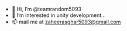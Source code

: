 - 👋 Hi, I’m @teamrandom5093
- 👀 I’m interested in unity development...
- 📫 mail me at zaheerasghar5093@gmail.com

<!---
teamrandom5093/teamrandom5093 is a ✨ special ✨ repository because its `README.md` (this file) appears on your GitHub profile.
You can click the Preview link to take a look at your changes.
--->
